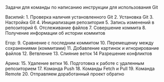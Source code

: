 Задачи для команды по написанию инструкции для использования Git

Василий:
    1. Проверка наличия установленного Git
    2. Установка Git
    3. Настройка Git
    4. Инициализация репозитория
    5. Запись изменений в репозиторий
    6. Отслеживание файлов
    7. Совершение коммита
    8. Получение информации об истории коммитов

Егор:
    9. Сравнение с последним коммитом
    10. Перемещениу между сохранениями (коммитами)
    11. Добавление картинок и игнорирование файлов
    12. Ветвление
    13. Слияние веток
    14 Разрешение конфликтов

Арина:
    15. Удаление ветки
    16. Подготовка к работе с удаленным репозиторием
    17. Команда Push
    18. Команды Fetch и Pull
    19. Команда Remote
    20. Отправляем доработанный проект обратно